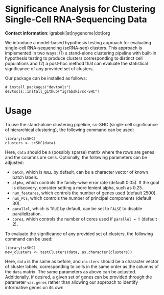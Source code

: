 # Significance Analysis for Clustering Single-Cell RNA-Sequencing Data

**Contact information**: igrabski[at]nygenome[dot]org

We introduce a model-based hypothesis testing approach for evaluating single-cell RNA-sequencing (scRNA-seq) clusters. This approach is implemented in two ways: (1) a stand-alone clustering pipeline with built-in hypothesis testing to produce clusters corresponding to distinct cell populations and (2) a post-hoc method that can evaluate the statistical significance of any provided set of clusters. 

Our package can be installed as follows:

```
# install.packages("devtools")
devtools::install_github("igrabski/sc-SHC")
```

# Usage

To use the stand-alone clustering pipeline, sc-SHC (single-cell significance of hierarchical clustering), the following command can be used:

```
library(scSHC)
clusters <- scSHC(data)
```

Here, ```data``` should be a (possibly sparse) matrix where the rows are genes and the columns are cells. Optionally, the following parameters can be adjusted: 

* ```batch```, which is `NULL` by default, can be a character vector of known batch labels.
* ```alpha```, which controls the family-wise error rate (default 0.05). If the goal is discovery, consider setting a more lenient alpha, such as 0.25.
* ```num_features```, which controls the number of genes used (default 2500). 
* ```num_PCs```, which controls the number of principal components (default 30).
* ```parallel```, which is `TRUE` by default, can be set to `FALSE` to disable parallelization.
* ```cores```, which controls the number of cores used if `parallel = T` (default 2).

To evaluate the significance of any provided set of clusters, the following command can be used:

```
library(scSHC)
new_clusters <- testClusters(data, as.character(clusters))
```

Here, ```data``` is the same as before, and ```clusters``` should be a character vector of cluster labels, corresponding to cells in the same order as the columns of the ```data``` matrix. The same parameters as above can be adjusted. Additionally, if desired, a given set of genes can be provided through the parameter ```var.genes``` rather than allowing our approach to identify informative genes on its own.
